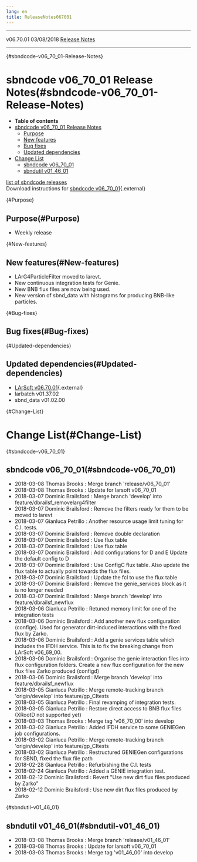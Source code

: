 ```yaml
---
lang: en
title: ReleaseNotes067001
---
```


  ----------- ------------ -- -- ------------------------------------------------------
  v06.70.01   03/08/2018         [Release Notes](ReleaseNotes067001.html)
  ----------- ------------ -- -- ------------------------------------------------------

{#sbndcode-v06_70_01-Release-Notes}

sbndcode v06\_70\_01 Release Notes(#sbndcode-v06_70_01-Release-Notes)
======================================================================================

-   **Table of contents**
-   [sbndcode v06\_70\_01 Release
    Notes](#sbndcode-v06_70_01-Release-Notes)
    -   [Purpose](#Purpose)
    -   [New features](#New-features)
    -   [Bug fixes](#Bug-fixes)
    -   [Updated dependencies](#Updated-dependencies)
-   [Change List](#Change-List)
    -   [sbndcode v06\_70\_01](#sbndcode-v06_70_01)
    -   [sbndutil v01\_46\_01](#sbndutil-v01_46_01)

[list of sbndcode
releases](List_of_SBND_code_releases.html)\
Download instructions for [sbndcode
v06\_70\_01](http://scisoft.fnal.gov/scisoft/bundles/sbnd/v06_70_01/sbndcode-v06_70_01.html){.external}

{#Purpose}

Purpose(#Purpose)
----------------------------------

-   Weekly release

{#New-features}

New features(#New-features)
--------------------------------------------

-   LArG4ParticleFilter moved to larevt.
-   New continuous integration tests for Genie.
-   New BNB flux files are now being used.
-   New version of sbnd\_data with histograms for producing BNB-like
    particles.

{#Bug-fixes}

Bug fixes(#Bug-fixes)
--------------------------------------

{#Updated-dependencies}

Updated dependencies(#Updated-dependencies)
------------------------------------------------------------

-   [LArSoft
    v06.70.01](https://cdcvs.fnal.gov/redmine/projects/larsoft/wiki/ReleaseNotes067001){.external}
-   larbatch v01.37.02
-   sbnd\_data v01.02.00

{#Change-List}

Change List(#Change-List)
==========================================

{#sbndcode-v06_70_01}

sbndcode v06\_70\_01(#sbndcode-v06_70_01)
----------------------------------------------------------

-   2018-03-08 Thomas Brooks : Merge branch \'release/v06\_70\_01\'
-   2018-03-08 Thomas Brooks : Update for larsoft v06\_70\_01
-   2018-03-07 Dominic Brailsford : Merge branch \'develop\' into
    feature/dbrailsf\_removelarg4filter
-   2018-03-07 Dominic Brailsford : Remove the filters ready for them to
    be moved to larevt
-   2018-03-07 Gianluca Petrillo : Another resource usage limit tuning
    for C.I. tests.
-   2018-03-07 Dominic Brailsford : Remove double declaration
-   2018-03-07 Dominic Brailsford : Use flux table
-   2018-03-07 Dominic Brailsford : Use flux table
-   2018-03-07 Dominic Brailsford : Add configurations for D and E
    Update the default config to D
-   2018-03-07 Dominic Brailsford : Use ConfigC flux table. Also update
    the flux table to actually point towards the flux files.
-   2018-03-07 Dominic Brailsford : Update the fcl to use the flux table
-   2018-03-07 Dominic Brailsford : Remove the genie\_services block as
    it is no longer needed
-   2018-03-07 Dominic Brailsford : Merge branch \'develop\' into
    feature/dbrailsf\_newflux
-   2018-03-06 Gianluca Petrillo : Retuned memory limit for one of the
    integration tests
-   2018-03-06 Dominic Brailsford : Add another new flux configuration
    (confige). Used for generator dirt-induced interactions with the
    fixed flux by Zarko.
-   2018-03-06 Dominic Brailsford : Add a genie services table which
    includes the IFDH service. This is to fix the breaking change from
    LArSoft v06\_69\_00.
-   2018-03-06 Dominic Brailsford : Organise the genie interaction files
    into flux configuration folders. Create a new flux configuration for
    the new flux files Zarko produced (configd)
-   2018-03-06 Dominic Brailsford : Merge branch \'develop\' into
    feature/dbrailsf\_newflux
-   2018-03-05 Gianluca Petrillo : Merge remote-tracking branch
    \'origin/develop\' into feature/gp\_CItests
-   2018-03-05 Gianluca Petrillo : Final revamping of integration tests.
-   2018-03-05 Gianluca Petrillo : Restore direct access to BNB flux
    files (XRootD not supported yet)
-   2018-03-03 Thomas Brooks : Merge tag \'v06\_70\_00\' into develop
-   2018-03-02 Gianluca Petrillo : Added IFDH service to some GENIEGen
    job configurations.
-   2018-03-02 Gianluca Petrillo : Merge remote-tracking branch
    \'origin/develop\' into feature/gp\_CItests
-   2018-03-02 Gianluca Petrillo : Restructured GENIEGen configurations
    for SBND, fixed the flux file path
-   2018-02-28 Gianluca Petrillo : Refurbishing the C.I. tests
-   2018-02-24 Gianluca Petrillo : Added a GENIE integration test.
-   2018-02-12 Dominic Brailsford : Revert \"Use new dirt flux files
    produced by Zarko\"
-   2018-02-12 Dominic Brailsford : Use new dirt flux files produced by
    Zarko

{#sbndutil-v01_46_01}

sbndutil v01\_46\_01(#sbndutil-v01_46_01)
----------------------------------------------------------

-   2018-03-08 Thomas Brooks : Merge branch \'release/v01\_46\_01\'
-   2018-03-08 Thomas Brooks : Update for larsoft v06\_70\_01
-   2018-03-03 Thomas Brooks : Merge tag \'v01\_46\_00\' into develop

